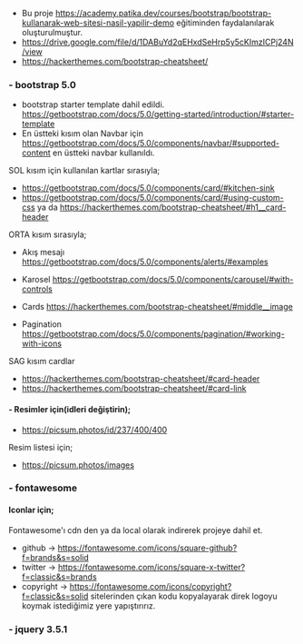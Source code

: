 
- Bu proje https://academy.patika.dev/courses/bootstrap/bootstrap-kullanarak-web-sitesi-nasil-yapilir-demo
eğitiminden faydalanılarak oluşturulmuştur. 
- https://drive.google.com/file/d/1DABuYd2qEHxdSeHrp5y5cKImzICPj24N/view
- https://hackerthemes.com/bootstrap-cheatsheet/

### - bootstrap 5.0

- bootstrap starter template dahil edildi. https://getbootstrap.com/docs/5.0/getting-started/introduction/#starter-template
- En üstteki kısım olan Navbar için 
https://getbootstrap.com/docs/5.0/components/navbar/#supported-content en üstteki navbar kullanıldı.

SOL kısım için kullanılan kartlar sırasıyla;
- https://getbootstrap.com/docs/5.0/components/card/#kitchen-sink
- https://getbootstrap.com/docs/5.0/components/card/#using-custom-css  ya da https://hackerthemes.com/bootstrap-cheatsheet/#h1__card-header

ORTA kısım sırasıyla;
- Akış mesajı
https://getbootstrap.com/docs/5.0/components/alerts/#examples

- Karosel
https://getbootstrap.com/docs/5.0/components/carousel/#with-controls

- Cards
https://hackerthemes.com/bootstrap-cheatsheet/#middle__image

- Pagination
https://getbootstrap.com/docs/5.0/components/pagination/#working-with-icons

SAG kısım cardlar
- https://hackerthemes.com/bootstrap-cheatsheet/#card-header
- https://hackerthemes.com/bootstrap-cheatsheet/#card-link

#### - Resimler için(idleri değiştirin);
- https://picsum.photos/id/237/400/400

Resim listesi için;
- https://picsum.photos/images


### - fontawesome
#### Iconlar için;
Fontawesome'ı cdn den ya da local olarak indirerek projeye dahil et.
- github -> https://fontawesome.com/icons/square-github?f=brands&s=solid
- twitter -> https://fontawesome.com/icons/square-x-twitter?f=classic&s=brands
- copyright -> https://fontawesome.com/icons/copyright?f=classic&s=solid
sitelerinden çıkan kodu kopyalayarak direk logoyu koymak istediğimiz yere yapıştırırız.


### - jquery 3.5.1